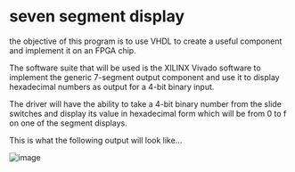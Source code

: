 # seven segment display

the objective of this program is to use VHDL to create a useful component and implement it on an FPGA chip.

The software suite that will be used is the XILINX Vivado software to implement the generic 7-segment output component and use it to display hexadecimal numbers as output for a 4-bit binary input.  

The driver will have the ability to take a 4-bit binary number from the slide switches and display its value in hexadecimal form which will be from 0 to f on one of the segment displays.

This is what the following output will look like...


![image](https://user-images.githubusercontent.com/65584733/196549027-16966760-a379-4361-a690-cd008182aa0c.gif)
